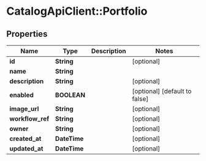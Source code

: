 # CatalogApiClient::Portfolio

## Properties
Name | Type | Description | Notes
------------ | ------------- | ------------- | -------------
**id** | **String** |  | [optional] 
**name** | **String** |  | 
**description** | **String** |  | [optional] 
**enabled** | **BOOLEAN** |  | [optional] [default to false]
**image_url** | **String** |  | [optional] 
**workflow_ref** | **String** |  | [optional] 
**owner** | **String** |  | [optional] 
**created_at** | **DateTime** |  | [optional] 
**updated_at** | **DateTime** |  | [optional] 


